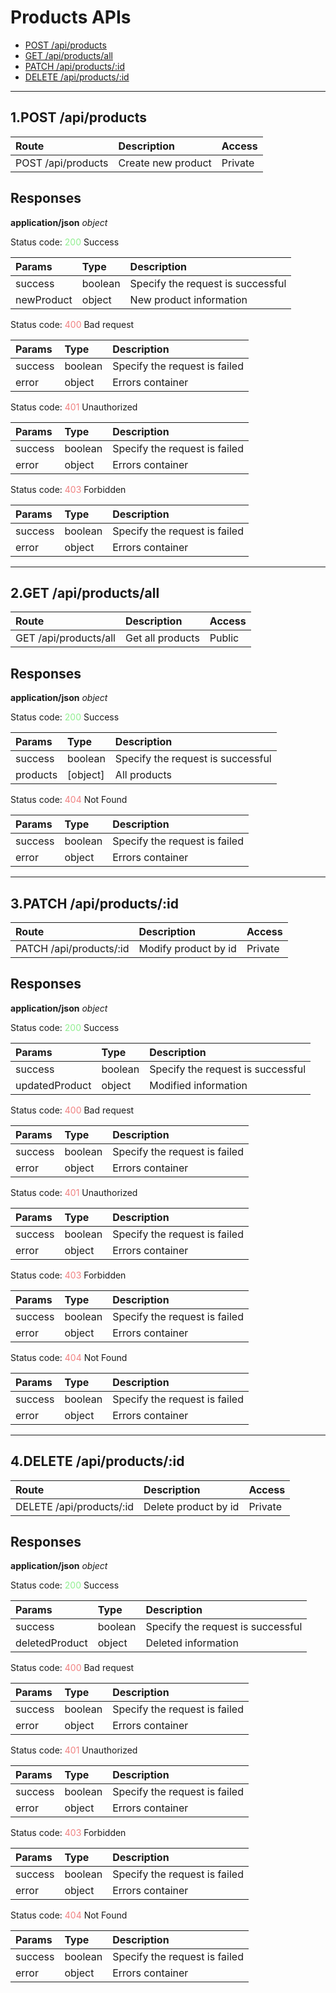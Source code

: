 # Products APIs
- [POST /api/products](#api-products-post)
- [GET /api/products/all](#api-products-all)
- [PATCH /api/products/:id](#api-products-modify-by-id)
- [DELETE /api/products/:id](#api-products-delete-by-id)

___
## 1.POST /api/products
<a name="api-products-post" hidden></a>

| Route                 | Description                        | Access      |
|:----------------------|:-----------------------------------|:------------|
| POST /api/products    | Create new product                 | Private     |       

## Responses
**application/json** *object*

Status code: <span style="color: lightgreen">200</span> Success

| Params                | Type              | Description                               |
|:----------------------|:------------------|:------------------------------------------|
| success               | boolean           | Specify the request is successful         |
| newProduct            | object            | New product information                   |

Status code: <span style="color: lightcoral">400</span> Bad request

| Params                | Type              | Description                               |
|:----------------------|:------------------|:------------------------------------------|
| success               | boolean           | Specify the request is failed             |
| error                 | object            | Errors container                          |


Status code: <span style="color: lightcoral">401</span> Unauthorized

| Params                | Type              | Description                               |
|:----------------------|:------------------|:------------------------------------------|
| success               | boolean           | Specify the request is failed             |
| error                 | object            | Errors container                          |

Status code: <span style="color: lightcoral">403</span> Forbidden

| Params                | Type              | Description                               |
|:----------------------|:------------------|:------------------------------------------|
| success               | boolean           | Specify the request is failed             |
| error                 | object            | Errors container                          |

___
## 2.GET /api/products/all
<a name="api-products-all" hidden></a>

| Route                 | Description                        | Access      |
|:----------------------|:-----------------------------------|:------------|
| GET /api/products/all | Get all products                   | Public      |       

## Responses
**application/json** *object*

Status code: <span style="color: lightgreen">200</span> Success

| Params                | Type              | Description                               |
|:----------------------|:------------------|:------------------------------------------|
| success               | boolean           | Specify the request is successful         |
| products              | [object]          | All products                              |

Status code: <span style="color: lightcoral">404</span> Not Found

| Params                | Type              | Description                               |
|:----------------------|:------------------|:------------------------------------------|
| success               | boolean           | Specify the request is failed             |
| error                 | object            | Errors container                          |

___
## 3.PATCH /api/products/:id
<a name="api-products-modify-by-id" hidden></a>

| Route                   | Description                        | Access      |
|:------------------------|:-----------------------------------|:------------|
| PATCH /api/products/:id | Modify product by id               | Private     |       

## Responses
**application/json** *object*

Status code: <span style="color: lightgreen">200</span> Success

| Params                | Type              | Description                               |
|:----------------------|:------------------|:------------------------------------------|
| success               | boolean           | Specify the request is successful         |
| updatedProduct        | object            | Modified information                      |

Status code: <span style="color: lightcoral">400</span> Bad request

| Params                | Type              | Description                               |
|:----------------------|:------------------|:------------------------------------------|
| success               | boolean           | Specify the request is failed             |
| error                 | object            | Errors container                          |

Status code: <span style="color: lightcoral">401</span> Unauthorized

| Params                | Type              | Description                               |
|:----------------------|:------------------|:------------------------------------------|
| success               | boolean           | Specify the request is failed             |
| error                 | object            | Errors container                          |

Status code: <span style="color: lightcoral">403</span> Forbidden

| Params                | Type              | Description                               |
|:----------------------|:------------------|:------------------------------------------|
| success               | boolean           | Specify the request is failed             |
| error                 | object            | Errors container                          |

Status code: <span style="color: lightcoral">404</span> Not Found

| Params                | Type              | Description                               |
|:----------------------|:------------------|:------------------------------------------|
| success               | boolean           | Specify the request is failed             |
| error                 | object            | Errors container                          |

___
## 4.DELETE /api/products/:id
<a name="api-products-delete-by-id" hidden></a>

| Route                    | Description                        | Access      |
|:-------------------------|:-----------------------------------|:------------|
| DELETE /api/products/:id | Delete product by id               | Private     |       

## Responses
**application/json** *object*

Status code: <span style="color: lightgreen">200</span> Success

| Params                | Type              | Description                               |
|:----------------------|:------------------|:------------------------------------------|
| success               | boolean           | Specify the request is successful         |
| deletedProduct        | object            | Deleted information                       |

Status code: <span style="color: lightcoral">400</span> Bad request

| Params                | Type              | Description                               |
|:----------------------|:------------------|:------------------------------------------|
| success               | boolean           | Specify the request is failed             |
| error                 | object            | Errors container                          |

Status code: <span style="color: lightcoral">401</span> Unauthorized

| Params                | Type              | Description                               |
|:----------------------|:------------------|:------------------------------------------|
| success               | boolean           | Specify the request is failed             |
| error                 | object            | Errors container                          |

Status code: <span style="color: lightcoral">403</span> Forbidden

| Params                | Type              | Description                               |
|:----------------------|:------------------|:------------------------------------------|
| success               | boolean           | Specify the request is failed             |
| error                 | object            | Errors container                          |

Status code: <span style="color: lightcoral">404</span> Not Found

| Params                | Type              | Description                               |
|:----------------------|:------------------|:------------------------------------------|
| success               | boolean           | Specify the request is failed             |
| error                 | object            | Errors container                          |
